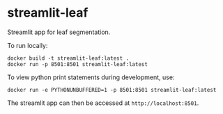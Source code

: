 # streamlit-leaf

Streamlit app for leaf segmentation.

To run locally:

```
docker build -t streamlit-leaf:latest .
docker run -p 8501:8501 streamlit-leaf:latest
```

To view python print statements during development, use:

```
docker run -e PYTHONUNBUFFERED=1 -p 8501:8501 streamlit-leaf:latest
```

The streamlit app can then be accessed at `http://localhost:8501`.